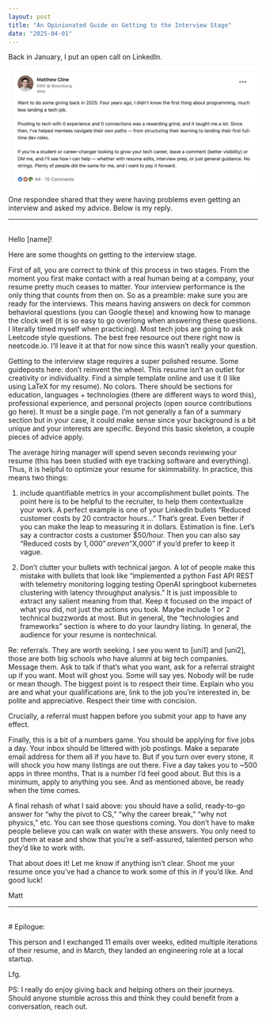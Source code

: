 ```yaml
---
layout: post
title: "An Opinionated Guide on Getting to the Interview Stage"
date: "2025-04-01"
---
```


Back in January, I put an open call on LinkedIn.

![My image](/assets/images/call_for_mentees.png)

One respondee shared that they were having problems even getting an interview and asked my advice. Below is my reply.

---

<br>
Hello [name]!

Here are some thoughts on getting to the interview stage.

First of all, you are correct to think of this process in two stages. From the moment you first make contact with a real human being at a company, your resume pretty much ceases to matter. Your interview performance is the only thing that counts from then on. So as a preamble: make sure you are ready for the interviews. This means having answers on deck for common behavioral questions (you can Google these) and knowing how to manage the clock well (it is so easy to go overlong when answering these questions. I literally timed myself when practicing). Most tech jobs are going to ask Leetcode style questions. The best free resource out there right now is neetcode.io. I’ll leave it at that for now since this wasn’t really your question.

Getting to the interview stage requires a super polished resume. Some guideposts here: don’t reinvent the wheel. This resume isn’t an outlet for creativity or individuality. Find a simple template online and use it (I like using LaTeX for my resume). No colors. There should be sections for education, languages + technologies (there are different ways to word this), professional experience, and personal projects (open source contributions go here). It must be a single page. I’m not generally a fan of a summary section but in your case, it could make sense since your background is a bit unique and your interests are specific.
Beyond this basic skeleton, a couple pieces of advice apply.

The average hiring manager will spend seven seconds reviewing your resume (this has been studied with eye tracking software and everything). Thus, it is helpful to optimize your resume for skimmability. In practice, this means two things:

1. include quantifiable metrics in your accomplishment bullet points. The point here is to be helpful to the recruiter, to help them contextualize your work. A perfect example is one of your LinkedIn bullets “Reduced customer costs by 20 contractor hours…” That’s great. Even better if you can make the leap to measuring it in dollars. Estimation is fine. Let’s say a contractor costs a customer $50/hour. Then you can also say “Reduced costs by $1,000” or even “$X,000” if you’d prefer to keep it vague.

2. Don’t clutter your bullets with technical jargon. A lot of people make this mistake with bullets that look like “implemented a python Fast API REST with telemetry monitoring logging testing OpenAI springboot kubernetes clustering with latency throughput analysis.” It is just impossible to extract any salient meaning from that. Keep it focused on the impact of what you did, not just the actions you took. Maybe include 1 or 2 technical buzzwords at most. But in general, the “technologies and frameworks” section is where to do your laundry listing. In general, the audience for your resume is nontechnical.

Re: referrals. They are worth seeking. I see you went to [uni1] and [uni2], those are both big schools who have alumni at big tech companies. Message them. Ask to talk if that’s what you want, ask for a referral straight up if you want. Most will ghost you. Some will say yes. Nobody will be rude or mean though. The biggest point is to respect their time. Explain who you are and what your qualifications are, link to the job you’re interested in, be polite and appreciative. Respect their time with concision.

Crucially, a referral must happen before you submit your app to have any effect.

Finally, this is a bit of a numbers game. You should be applying for five jobs a day. Your inbox should be littered with job postings. Make a separate email address for them all if you have to. But if you turn over every stone, it will shock you how many listings are out there. Five a day takes you to ~500 apps in three months. That is a number I’d feel good about. But this is a minimum, apply to anything you see. And as mentioned above, be ready when the time comes.

A final rehash of what I said above: you should have a solid, ready-to-go answer for “why the pivot to CS,” “why the career break,” “why not physics,” etc. You can see those questions coming. You don’t have to make people believe you can walk on water with these answers. You only need to put them at ease and show that you’re a self-assured, talented person who they’d like to work with.

That about does it! Let me know if anything isn’t clear. Shoot me your resume once you’ve had a chance to work some of this in if you’d like. And good luck!

Matt

---

<br>
# Epilogue:

This person and I exchanged 11 emails over weeks, edited multiple iterations of their resume, and in March, they landed an engineering role at a local startup.

Lfg.

PS: I really do enjoy giving back and helping others on their journeys. Should anyone stumble across this and think they could benefit from a conversation, reach out.
